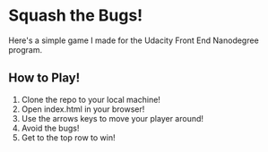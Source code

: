 # Squash the Bugs!

Here's a simple game I made for the Udacity Front End Nanodegree program.

## How to Play!

1. Clone the repo to your local machine!
2. Open index.html in your browser!
3. Use the arrows keys to move your player around!
4. Avoid the bugs!
5. Get to the top row to win!
